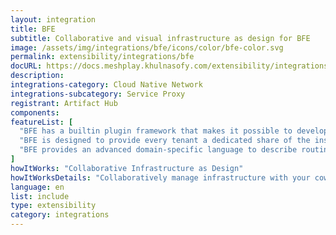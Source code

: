 ```yaml
---
layout: integration
title: BFE
subtitle: Collaborative and visual infrastructure as design for BFE
image: /assets/img/integrations/bfe/icons/color/bfe-color.svg
permalink: extensibility/integrations/bfe
docURL: https://docs.meshplay.khulnasofy.com/extensibility/integrations/bfe
description: 
integrations-category: Cloud Native Network
integrations-subcategory: Service Proxy
registrant: Artifact Hub
components: 
featureList: [
  "BFE has a builtin plugin framework that makes it possible to develop new features rapidly by writing plugins.",
  "BFE is designed to provide every tenant a dedicated share of the instance. Each tenant&ldquos configuration is isolated and remains invisible to other tenants",
  "BFE provides an advanced domain-specific language to describe routing rules which are easy to understand and maintain."
]
howItWorks: "Collaborative Infrastructure as Design"
howItWorksDetails: "Collaboratively manage infrastructure with your coworkers synchronously sharing the same designs."
language: en
list: include
type: extensibility
category: integrations
---
```

